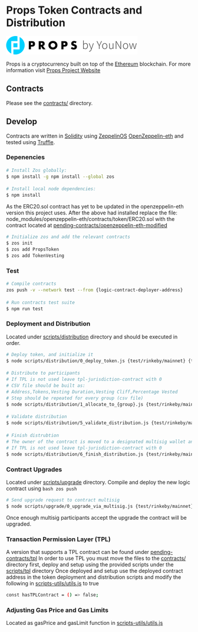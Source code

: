 # Props Token Contracts and Distribution

![Props Token](props-logo.png?raw=true "Title")

Props is a cryptocurrency built on top of the [Ethereum][ethereum] blockchain.
For more information visit [Props Project Website](https://propsproject.com/)

## Contracts

Please see the [contracts/](contracts) directory.

## Develop

Contracts are written in [Solidity][solidity] using [ZeppelinOS](https://github.com/zeppelinos/zos) [OpenZeppelin-eth](https://github.com/OpenZeppelin/openzeppelin-eth) and tested using [Truffle][truffle].

### Depenencies

```bash
# Install Zos globally:
$ npm install -g npm install --global zos

# Install local node dependencies:
$ npm install
```
As the ERC20.sol contract has yet to be updated in the openzeppelin-eth version this project uses. After the above had installed replace the file:
node_modules/openzeppelin-eth/contracts/token/ERC20.sol with the contract located at [pending-contracts/openzeppelin-eth-modified](pending-contracts/openzeppelin-eth-modified)

```bash
# Initialize zos and add the relevant contracts
$ zos init
$ zos add PropsToken
$ zos add TokenVesting
```
### Test

```bash
# Compile contracts
zos push -v --network test --from {logic-contract-deployer-address}

# Run contracts test suite
$ npm run test
```

### Deployment and Distribution

Located under [scripts/distribution](scripts/distribution) directory and should be executed in order.

```bash
# Deploy token, and initialize it
$ node scripts/distribution/0_deploy_token.js {test/rinkeby/mainnet} {timestamp-from-which-transfers-are-available}

# Distribute to participants
# If TPL is not used leave tpl-jurisdiction-contract with 0
# CSV file should be built as: 
# Address,Tokens,Vesting Duration,Vesting Cliff,Percentage Vested
# Step should be repeated for every group (csv file)
$ node scripts/distribution/1_allocate_to_{group}.js {test/rinkeby/mainnet} {tpl-jurisdiction-contract} {path-to-csv-file}

# Validate distribution
$ node scripts/distribution/5_validate_distribution.js {test/rinkeby/mainnet} group1,group2,...,groupN

# Finish distrubtion
# The owner of the contract is moved to a designated multisig wallet and so do all props not distributed
# If TPL is not used leave tpl-jurisdiction-contract with 0
$ node scripts/distribution/6_finish_distribution.js {test/rinkeby/mainnet} {tpl-jurisdiction-contract} {multisig-address-remaining-props} {multisig-address-contract-owner}
```
### Contract Upgrades

Located under [scripts/upgrade](scripts/upgrade) directory.
Compile and deploy the new logic contract using ```bash zos push```

```bash
# Send upgrade request to contract multisig
$ node scripts/upgrade/0_upgrade_via_multisig.js {test/rinkeby/mainnet} {multisig-address-contract-owner}
```
Once enough multisig participants accept the upgrade the contract will be upgraded.

### Transaction Permission Layer (TPL)

A version that supports a TPL contract can be found under [pending-contracts/tpl](pending-contracts/tpl)
In order to use TPL you must move the files to the [contracts/](contracts) directory first, deploy and setup using the provided scripts under the  [scripts/tpl](scripts/tpl) directory
Once deployed and setup use the deployed contract address in the token deployment and distribution scripts and modify the following in [scripts-utils/utils.js](scripts-utils/utils.js) to true
```bash
const hasTPLContract = () => false;
```

### Adjusting Gas Price and Gas Limits

Located as gasPrice and gasLimit function in [scripts-utils/utils.js](scripts-utils/utils.js)

[ethereum]: https://www.ethereum.org/

[solidity]: https://solidity.readthedocs.io/en/develop/
[truffle]: http://truffleframework.com/